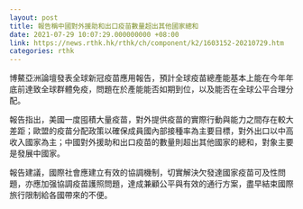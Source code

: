 ```yaml
---
layout: post
title: 報告稱中國對外援助和出口疫苗數量超出其他國家總和
date: 2021-07-29 10:07:29.000000000 +08:00
link: https://news.rthk.hk/rthk/ch/component/k2/1603152-20210729.htm
categories: rthk
---
```


博鰲亞洲論壇發表全球新冠疫苗應用報告，預計全球疫苗總產能基本上能在今年年底前達致全球群體免疫，問題在於產能能否如期到位，以及能否在全球公平合理分配。

報告指出，美國一度囤積大量疫苗，對外提供疫苗的實際行動與能力之間存在較大差距；歐盟的疫苗分配政策以確保成員國內部接種率為主要目標，對外出口以中高收入國家為主；中國對外援助和出口疫苗的數量則超出其他國家的總和，對象主要是發展中國家。

報告建議，國際社會應建立有效的協調機制，切實解決欠發達國家疫苗可及性問題，亦應加强協調疫苗護照問題，達成兼顧公平與有效的通行方案，盡早結束國際旅行限制給各國帶來的不便。
